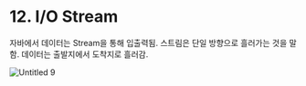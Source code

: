 # 12. I/O Stream


자바에서 데이터는 Stream을 통해 입출력됨. 스트림은 단일 방향으로 흘러가는 것을 말함. 데이터는 출발지에서 도착지로 흘러감.

![Untitled 9](https://user-images.githubusercontent.com/80656733/150928760-2b6fb864-967f-413b-ab7d-baa8a7fbdfcd.png)